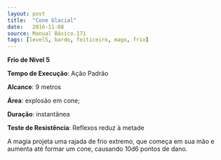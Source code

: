 ```yaml
---
layout: post
title:  "Cone Glacial"
date:   2016-11-08
source: Manual Básico.171
tags: [level5, bardo, feiticeiro, mago, frio]
---
```


**Frio de Nível 5**

**Tempo de Execução**: Ação Padrão

**Alcance**: 9 metros

**Área**: explosão em cone;

**Duração**: instantânea

**Teste de Resistência**: Reflexos reduz à metade

A magia projeta uma rajada de frio extremo, que começa em sua mão e aumenta até formar um cone, causando 10d6 pontos de dano.